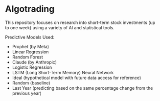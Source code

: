 # Algotrading
This repository focuses on research into short-term stock investments (up to one week) using a variety of AI and statistical tools.

Predictive Models Used:
* Prophet (by Meta)
* Linear Regression
* Random Forest
* Claude (by Anthropic)
* Logistic Regression
* LSTM (Long Short-Term Memory) Neural Network
* Ideal (hypothetical model with future data access for reference)
* Random (baseline)
* Last Year (predicting based on the same percentage change from the previous year)